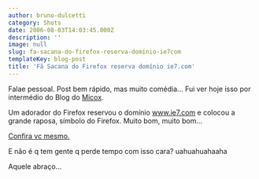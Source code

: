 ```yaml
---
author: bruno-dulcetti
category: Shots
date: 2006-08-03T14:03:45.000Z
description: ''
image: null
slug: fa-sacana-do-firefox-reserva-dominio-ie7com
templateKey: blog-post
title: 'Fã Sacana do Firefox reserva domínio ie7.com'
---
```


Falae pessoal. Post bem rápido, mas muito comédia... Fui ver hoje isso por intermédio do Blog do <a href="http://elmicox.blogspot.com/">Micox</a>.

Um adorador do Firefox reservou o domínio www.ie7.com e colocou a grande raposa, símbolo do Firefox. Muito bom, muito bom...

<a href="http://www.ie7.com/">Confira vc mesmo.</a>

E não é q tem gente q perde tempo com isso cara? uahuahuahaaha

Aquele abraço...
